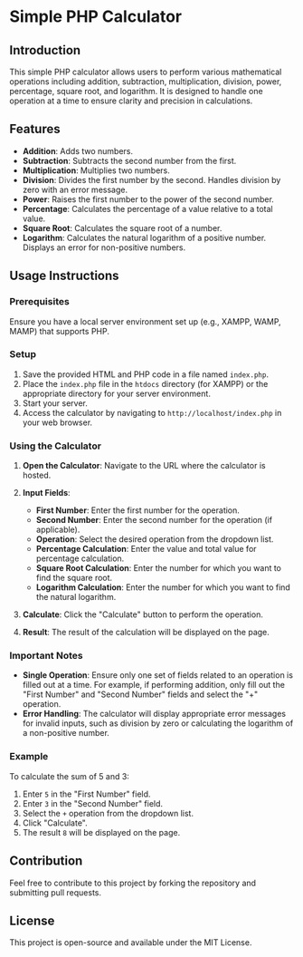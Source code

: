 # Simple PHP Calculator

## Introduction

This simple PHP calculator allows users to perform various mathematical operations including addition, subtraction, multiplication, division, power, percentage, square root, and logarithm. It is designed to handle one operation at a time to ensure clarity and precision in calculations.

## Features

- **Addition**: Adds two numbers.
- **Subtraction**: Subtracts the second number from the first.
- **Multiplication**: Multiplies two numbers.
- **Division**: Divides the first number by the second. Handles division by zero with an error message.
- **Power**: Raises the first number to the power of the second number.
- **Percentage**: Calculates the percentage of a value relative to a total value.
- **Square Root**: Calculates the square root of a number.
- **Logarithm**: Calculates the natural logarithm of a positive number. Displays an error for non-positive numbers.

## Usage Instructions

### Prerequisites

Ensure you have a local server environment set up (e.g., XAMPP, WAMP, MAMP) that supports PHP.

### Setup

1. Save the provided HTML and PHP code in a file named `index.php`.
2. Place the `index.php` file in the `htdocs` directory (for XAMPP) or the appropriate directory for your server environment.
3. Start your server.
4. Access the calculator by navigating to `http://localhost/index.php` in your web browser.

### Using the Calculator

1. **Open the Calculator**: Navigate to the URL where the calculator is hosted.

2. **Input Fields**:
    - **First Number**: Enter the first number for the operation.
    - **Second Number**: Enter the second number for the operation (if applicable).
    - **Operation**: Select the desired operation from the dropdown list.
    - **Percentage Calculation**: Enter the value and total value for percentage calculation.
    - **Square Root Calculation**: Enter the number for which you want to find the square root.
    - **Logarithm Calculation**: Enter the number for which you want to find the natural logarithm.

3. **Calculate**: Click the "Calculate" button to perform the operation.

4. **Result**: The result of the calculation will be displayed on the page.

### Important Notes

- **Single Operation**: Ensure only one set of fields related to an operation is filled out at a time. For example, if performing addition, only fill out the "First Number" and "Second Number" fields and select the "+" operation. 
- **Error Handling**: The calculator will display appropriate error messages for invalid inputs, such as division by zero or calculating the logarithm of a non-positive number.

### Example

To calculate the sum of 5 and 3:

1. Enter `5` in the "First Number" field.
2. Enter `3` in the "Second Number" field.
3. Select the `+` operation from the dropdown list.
4. Click "Calculate".
5. The result `8` will be displayed on the page.

## Contribution

Feel free to contribute to this project by forking the repository and submitting pull requests.

## License

This project is open-source and available under the MIT License.


